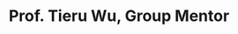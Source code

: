 ---
# Display name
title: Prof. Tieru Wu, Group Mentor
home_page: http://sai.jlu.edu.cn/info/1094/2443.htm

# Is this the primary user of the site?
superuser: false

user_groups: ["Faculty"]

role: Professor

organizations:
- name:  School of Artificial Intelligence <br> School of Mathematics

interests:


highlight_name: false
---